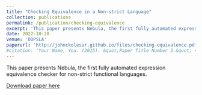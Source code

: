```yaml
---
title: "Checking Equivalence in a Non-strict Language"
collection: publications
permalink: /publication/checking-equivalence
excerpt: 'This paper presents Nebula, the first fully automated expression equivalence checker for non-strict functional languages.'
date: 2022-10-28
venue: 'OOPSLA'
paperurl: 'http://johnckolesar.github.io/files/checking-equivalence.pdf'
#citation: 'Your Name, You. (2015). &quot;Paper Title Number 3.&quot; <i>Journal 1</i>. 1(3).'
---
```

This paper presents Nebula, the first fully automated expression equivalence checker for non-strict functional languages.

[Download paper here](http://johnckolesar.github.io/files/checking-equivalence.pdf)